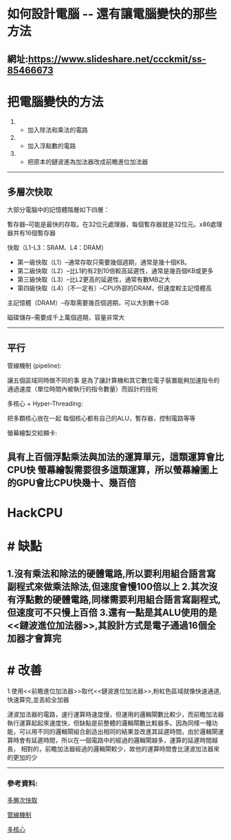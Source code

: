 # 如何設計電腦 -- 還有讓電腦變快的那些方法 
網址:https://www.slideshare.net/ccckmit/ss-85466673
---
# 把電腦變快的方法
1. * 加入除法和乘法的電路

1. * 加入浮點數的電路

1. * 把原本的鏈波進為加法器改成前瞻進位加法器
---
## 多層次快取

大部分電腦中的記憶體階層如下四層：

暫存器–可能是最快的存取。在32位元處理器，每個暫存器就是32位元。x86處理器共有16個暫存器

快取（L1-L3：SRAM、L4：DRAM）
* 第一級快取（L1）–通常存取只需要幾個週期，通常是幾十個KB。
* 第二級快取（L2）–比L1約有2到10倍較高延遲性，通常是幾百個KB或更多
* 第三級快取（L3）–比L2更高的延遲性，通常有數MB之大
* 第四級快取（L4）（不一定有）–CPU外部的DRAM，但速度較主記憶體高

主記憶體（DRAM）–存取需要幾百個週期，可以大到數十GB

磁碟儲存–需要成千上萬個週期，容量非常大

---

## 平行

管線機制 (pipeline):

讓五個區域同時做不同的事
是為了讓計算機和其它數位電子裝置能夠加速指令的通過速度（單位時間內被執行的指令數量）而設計的技術

多核心 + Hyper-Threading:

把多顆核心放在一起 每個核心都有自己的ALU，暫存器，控制電路等等

螢幕繪製交給顯卡:

具有上百個浮點乘法與加法的運算單元，這類運算會比CPU快 螢幕繪製需要很多這類運算，所以螢幕繪圖上的GPU會比CPU快幾十、幾百倍
------

# HackCPU
# # 缺點
1.沒有乘法和除法的硬體電路,所以要利用組合語言寫副程式來做乘法除法,但速度會慢100倍以上
2.其次沒有浮點數的硬體電路,同樣需要利用組合語言寫副程式,但速度可不只慢上百倍
3.還有一點是其ALU使用的是<<鏈波進位加法器>>,其設計方式是電子通過16個全加器才會算完
---
# # 改善
1.使用<<前瞻進位加法器>>取代<<鏈波進位加法器>>,粉紅色區域就像快速通道,快速算完,並丟給全加器

漣波加法器的電路，速行運算時速度慢，但運用的邏輯閘數比較少，而前瞻加法器執行運算起起來速度快，但缺點是前整體的邏輯閘數比較器多。因為同樣一種功能，可以用不同的邏輯閘組合創造出相同的結果並改進其延遲時間，由於邏輯閘運算時會有延遲時間，所以在一個電路中的經過的邏輯閘越多，運算的延遲時間越長， 相對的，前瞻加法器經過的邏輯閘較少，故他的運算時間會比漣波加法器來的更加的少





---
### 參考資料:
[多層次快取](https://zh.m.wikipedia.org/wiki/%E8%A8%98%E6%86%B6%E9%AB%94%E9%9A%8E%E5%B1%A4)

[管線機制](https://zh.m.wikipedia.org/wiki/%E6%8C%87%E4%BB%A4%E7%AE%A1%E7%B7%9A%E5%8C%96)

[多核心](https://zh.m.wikipedia.org/wiki/%E5%A4%9A%E6%A0%B8%E5%BF%83%E8%99%95%E7%90%86%E5%99%A8)

